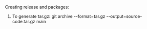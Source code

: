 Creating release and packages:

1. To generate tar.gz:  git archive --format=tar.gz --output=source-code.tar.gz main
